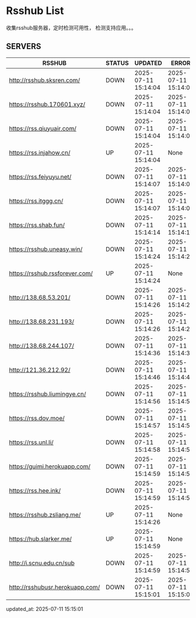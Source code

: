 # Rsshub List

收集rsshub服务器，定时检测可用性， 检测支持应用。。。


## SERVERS

|  RSSHUB   | STATUS  | UPDATED  | ERROR  | TWITTER |  
|  ----  | ----  | ----  | ----  | ---- |  
| http://rsshub.sksren.com/ | DOWN | 2025-07-11 15:14:04 | 2025-07-11 15:14:04 |  
| https://rsshub.170601.xyz/ | DOWN | 2025-07-11 15:14:04 | 2025-07-11 15:14:04 |  
| https://rss.qiuyuair.com/ | DOWN | 2025-07-11 15:14:04 | 2025-07-11 15:14:04 |  
| https://rss.injahow.cn/ | UP | 2025-07-11 15:14:04 | None ||  
| https://rss.feiyuyu.net/ | DOWN | 2025-07-11 15:14:07 | 2025-07-11 15:14:07 |  
| https://rss.itggg.cn/ | DOWN | 2025-07-11 15:14:07 | 2025-07-11 15:14:07 |  
| https://rss.shab.fun/ | DOWN | 2025-07-11 15:14:14 | 2025-07-11 15:14:14 |  
| https://rsshub.uneasy.win/ | DOWN | 2025-07-11 15:14:24 | 2025-07-11 15:14:24 |  
| https://rsshub.rssforever.com/ | UP | 2025-07-11 15:14:24 | None ||  
| http://138.68.53.201/ | DOWN | 2025-07-11 15:14:26 | 2025-07-11 15:14:26 |  
| http://138.68.231.193/ | DOWN | 2025-07-11 15:14:26 | 2025-07-11 15:14:26 |  
| http://138.68.244.107/ | DOWN | 2025-07-11 15:14:36 | 2025-07-11 15:14:36 |  
| http://121.36.212.92/ | DOWN | 2025-07-11 15:14:46 | 2025-07-11 15:14:46 |  
| https://rsshub.liumingye.cn/ | DOWN | 2025-07-11 15:14:56 | 2025-07-11 15:14:56 |  
| https://rss.dov.moe/ | DOWN | 2025-07-11 15:14:57 | 2025-07-11 15:14:57 |  
| https://rss.unl.li/ | DOWN | 2025-07-11 15:14:58 | 2025-07-11 15:14:58 |  
| https://guimi.herokuapp.com/ | DOWN | 2025-07-11 15:14:59 | 2025-07-11 15:14:59 |  
| https://rss.hee.ink/ | DOWN | 2025-07-11 15:14:59 | 2025-07-11 15:14:59 |  
| https://rsshub.zsliang.me/ | UP | 2025-07-11 15:14:26 | None |OK|  
| https://hub.slarker.me/ | UP | 2025-07-11 15:14:59 | None ||  
| http://i.scnu.edu.cn/sub | DOWN | 2025-07-11 15:14:59 | 2025-07-11 15:14:59 |  
| http://rsshubusr.herokuapp.com/ | DOWN | 2025-07-11 15:15:01 | 2025-07-11 15:15:01 |  
  

updated_at: 2025-07-11 15:15:01  
